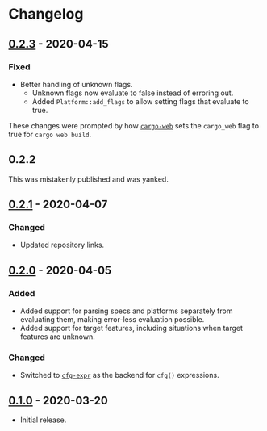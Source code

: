 # Changelog

## [0.2.3] - 2020-04-15

### Fixed
- Better handling of unknown flags.
  - Unknown flags now evaluate to false instead of erroring out.
  - Added `Platform::add_flags` to allow setting flags that evaluate to true.

These changes were prompted by how [`cargo-web`](https://github.com/koute/cargo-web) sets the `cargo_web` flag to
true for `cargo web build`.

## 0.2.2

This was mistakenly published and was yanked.

## [0.2.1] - 2020-04-07
### Changed
- Updated repository links.

## [0.2.0] - 2020-04-05
### Added
- Added support for parsing specs and platforms separately from evaluating them, making error-less evaluation possible.
- Added support for target features, including situations when target features are unknown.

### Changed
- Switched to [`cfg-expr`](https://github.com/EmbarkStudios/cfg-expr) as the backend for `cfg()` expressions.

## [0.1.0] - 2020-03-20
- Initial release.

[0.2.3]: https://github.com/facebookincubator/cargo-guppy/releases/tag/target-spec-0.2.3
[0.2.1]: https://github.com/facebookincubator/cargo-guppy/releases/tag/target-spec-0.2.1
[0.2.0]: https://github.com/facebookincubator/cargo-guppy/releases/tag/target-spec-0.2.0
[0.1.0]: https://github.com/facebookincubator/cargo-guppy/releases/tag/target-spec-0.1.0
